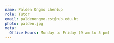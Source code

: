 ```yaml
---
name: Palden Ongmo Lhendup
role: Tutor
email: paldenongmo.cst@rub.edu.bt
photo: palden.jpg
meta:
  Office Hours: Monday to Friday (9 am to 5 pm)
---
```



